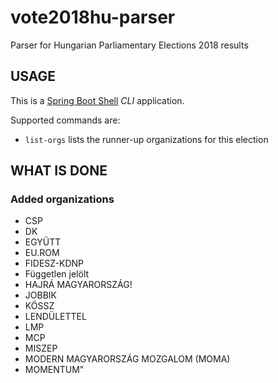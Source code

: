 # vote2018hu-parser
Parser for Hungarian Parliamentary Elections 2018 results

## USAGE

This is a [Spring Boot Shell](https://projects.spring.io/spring-shell/) *CLI* application.

Supported commands are:

- `list-orgs` lists the runner-up organizations for this election

## WHAT IS DONE

### Added organizations

- CSP 
- DK
- EGYÜTT
- EU.ROM
- FIDESZ-KDNP
- Független jelölt
- HAJRÁ MAGYARORSZÁG!
- JOBBIK
- KÖSSZ
- LENDÜLETTEL
- LMP
- MCP
- MISZEP
- MODERN MAGYARORSZÁG MOZGALOM (MOMA)
- MOMENTUM"

